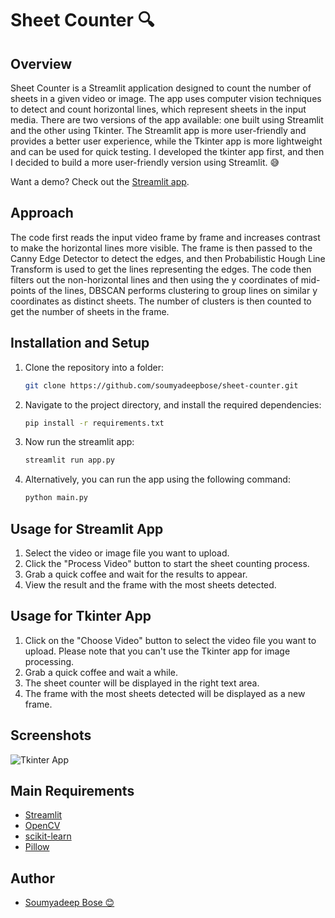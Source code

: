 # Sheet Counter 🔍

## Overview
Sheet Counter is a Streamlit application designed to count the number of sheets in a given video or image. The app uses computer vision techniques to detect and count horizontal lines, which represent sheets in the input media. There are two versions of the app available: one built using Streamlit and the other using Tkinter. The Streamlit app is more user-friendly and provides a better user experience, while the Tkinter app is more lightweight and can be used for quick testing. I developed the tkinter app first, and then I decided to build a more user-friendly version using Streamlit. 😅

Want a demo? Check out the [Streamlit app](https://sheet-counter.streamlit.app/).

## Approach
The code first reads the input video frame by frame and increases contrast to make the horizontal lines more visible. The frame is then passed to the Canny Edge Detector to detect the edges, and then Probabilistic Hough Line Transform is used to get the lines representing the edges. The code then filters out the non-horizontal lines and then using the y coordinates of mid-points of the lines, DBSCAN performs clustering to group lines on similar y coordinates as distinct sheets. The number of clusters is then counted to get the number of sheets in the frame. 

## Installation and Setup

1. Clone the repository into a folder:
    ```sh
    git clone https://github.com/soumyadeepbose/sheet-counter.git
    ```
2. Navigate to the project directory, and install the required dependencies:
    ```sh
    pip install -r requirements.txt
    ```
3. Now run the streamlit app:
    ```sh
    streamlit run app.py
4. Alternatively, you can run the app using the following command:
    ```sh
    python main.py
    ```

## Usage for Streamlit App
1. Select the video or image file you want to upload.
2. Click the "Process Video" button to start the sheet counting process.
3. Grab a quick coffee and wait for the results to appear.
3. View the result and the frame with the most sheets detected.

## Usage for Tkinter App
1. Click on the "Choose Video" button to select the video file you want to upload. Please note that you can't use the Tkinter app for image processing.
2. Grab a quick coffee and wait a while.
3. The sheet counter will be displayed in the right text area.
4. The frame with the most sheets detected will be displayed as a new frame.

## Screenshots
![Tkinter App](./readme_images/tkinter_app.png)

## Main Requirements
- [Streamlit](https://streamlit.io/)
- [OpenCV](https://opencv.org/)
- [scikit-learn](https://scikit-learn.org/)
- [Pillow](https://python-pillow.org/)

## Author
- [Soumyadeep Bose 😊](https://www.linkedin.com/in/soumyadeepbose)
